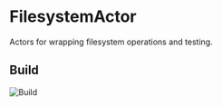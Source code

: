 # FilesystemActor

Actors for wrapping filesystem operations and testing.

## Build

![Build](https://chrisalexander.visualstudio.com/_apis/public/build/definitions/88807d7a-8ad7-45d4-8ef2-ad3e19bcd4e4/24/badge)